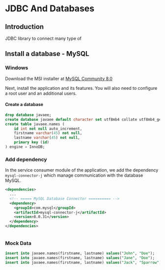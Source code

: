 # JDBC And Databases

## Introduction
JDBC library  to connect many type of 
## Install a database - MySQL

### Windows 
Download the MSI installer at [MySQL Community 8.0](https://dev.mysql.com/downloads/installer/)

Next, install the application and its features.
You will also need to configure a root user and an additional users.
#### Create a database 

````sql
drop database javaee;
create database javaee default character set utf8mb4 collate utf8mb4_general_ci;
create table javaee.names (
	id int not null auto_increment,
    firstname varchar(45) not null,
    lastname varchar(45) not null,
    primary key (id)
) engine = InnoDB;
````

### Add dependency
In the service consumer module of the application, 
we add the dependency ``mysql-connector-j`` which manage communication with the database MySQL.

````xml
<dependencies>
  ...
  <!-- ===== MySQL Database Connector ========== -->
  <dependency>
    <groupId>com.mysql</groupId>
    <artifactId>mysql-connector-j</artifactId>
    <version>8.0.31</version>
  </dependency> 
</dependencies>
  
````

### Mock Data 

````sql
insert into javaee.names(firstname, lastname) values("John", "Doe");
insert into javaee.names(firstname, lastname) values("Jane", "Doe");
insert into javaee.names(firstname, lastname) values("Jack", "Sparrow");
````